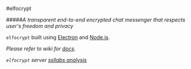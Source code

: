 #elfocrypt

#####*A transparent end-to-end encrypted chat messenger that respects user's freedom and privacy*

`elfocrypt` built using [Electron](https://github.com/electron/electron) and [Node.js](https://nodejs.org).

*Please refer to wiki for [docs](https://github.com/mawni/elfocrypt/wiki)*.

*`elfocrypt` server [ssllabs analysis](https://www.ssllabs.com/ssltest/analyze.html?d=elfocrypt.me)*
